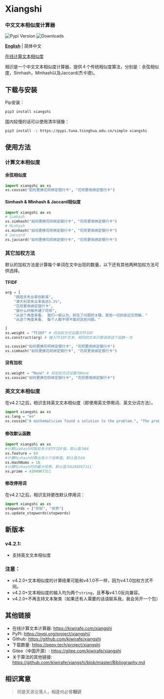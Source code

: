 # Xiangshi

### 中文文本相似度计算器

![Pypi Version](https://img.shields.io/pypi/v/xiangshi?label=version)
![Downloads](https://static.pepy.tech/badge/xiangshi)

**[English](README_en.md)** | 简体中文
  
[在线计算文本相似度](https://kiwirafe.pythonanywhere.com/xiangshi)

相识是一个中文文本相似度计算器，提供４个传统相似度算法，分别是：余弦相似度，Simhash，Minhash以及Jaccard(杰卡德)。


## 下载与安装
Pip安装：
```sh
pip3 install xiangshi
```
国内较慢的话可以使用清华镜像：
```sh
pip3 install -i https://pypi.tuna.tsinghua.edu.cn/simple xiangshi
```


## 使用方法
### 计算文本相似度
#### 余弦相似度
```python
import xiangshi as xs
xs.cossim("如何更换花呗绑定银行卡", "花呗更改绑定银行卡")
```

#### Simhash & Minhash & Jaccard相似度
```python
import xiangshi as xs
# Simhash
xs.simhash("如何更换花呗绑定银行卡", "花呗更改绑定银行卡")
# Minhash
xs.minhash("如何更换花呗绑定银行卡", "花呗更改绑定银行卡")
# Jaccard
xs.jaccard("如何更换花呗绑定银行卡", "花呗更改绑定银行卡")
```

### 其它加权方法 
默认的加权方法是计算每个单词在文中出现的数量，以下还有其他两种加权方法可供选择。
#### TFIDF
```python
arg = [
    "西班牙失业率创新高",
    "澳大利亚失业率高达5.1%",
    "花呗更改绑定银行卡",
    "我什么时候开通了花呗",
    "从这个角度来看， 我们一般认为，抓住了问题的关键，其他一切则会迎刃而解。"
    "从这个角度来看， 每个人都不得不面对这些问题。"

]
xs.weight = "TFIDF" # 将加权方式设置为TFIDF
xs.construct(arg) # 输入TFIDF文本，相同的文本只需调用这个函数一次

xs.cossim("如何更换花呗绑定银行卡", "花呗更改绑定银行卡")
xs.simhash("如何更换花呗绑定银行卡", "花呗更改绑定银行卡")
```

#### 没有加权
```python
xs.weight = "None" # 将加权方式设置为None
xs.cossim("如何更换花呗绑定银行卡", "花呗更改绑定银行卡")
```

### 英文文本相似度
在v4.2.1之后，相识支持英文文本相似度（即使用英文停用词、英文分词方法）。
```python
import xiangshi as xs
xs.lang = "en"
xs.cossim("A mathematician found a solution to the problem.", "The problem was solved by a young mathematician.")
```

### 
#### 修改默认函数
```python
import xiangshi as xs
#计算Simhash时取前多少的TFIDF值。默认值为64
xs.feature = 64
#计算Minhash时算出多少个哈希值。默认值为16
xs.HashNums = 16
#计算Minhash时的最大哈希。默认值为4294967311
xs.prime = 4294967311
```

#### 修改停用词
在v4.2.1之后，相识支持更改默认停用词：
```python
import xiangshi as xs
stopwords = ["你好", "世界"]
xs.update_stopwords(stopwords)
```


## 新版本
### v4.2.1:
  - 支持英文文本相似度

### 注意：
  - v4.2.0+文本相似度的计算结果可能和v4.1.0不一样，因为v4.1.0加权方式不同。
  - v4.2.0+文本相似度的输入均为两个`string`，且**不与**v4.1.0反向兼容。
  - v4.2.0+不再支持文本聚类（如果还有人需要的话请联系我，我会另开一个包）


## 其他链接
  - 在线计算文本计算器:
  https://kiwirafe.com/xiangshi
  - PyPI:
  https://pypi.org/project/xiangshi/
  - Github:
  https://github.com/kiwirafe/xiangshi
  - 下载数量:
  https://pepy.tech/project/xiangshi
  - Gitee（中国开源）:
  https://gitee.com/kiwirafe/xiangshi
  - 关于算法的其他链接:
  https://github.com/kiwirafe/xiangshi/blob/master/Bibliography.md


## 相识寓意
>同是天涯沦落人，相逢何必曾**相识**